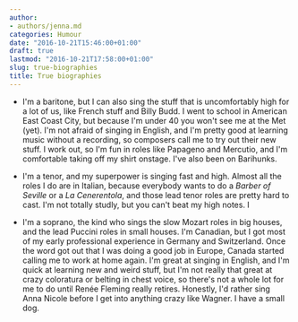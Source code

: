 ```yaml
---
author:
- authors/jenna.md
categories: Humour
date: "2016-10-21T15:46:00+01:00"
draft: true
lastmod: "2016-10-21T17:58:00+01:00"
slug: true-biographies
title: True biographies
---
```


- I'm a baritone, but I can also sing the stuff that is uncomfortably high for a lot of us, like French stuff and Billy Budd. I went to school in American East Coast City, but because I'm under 40 you won't see me at the Met (yet). I'm not afraid of singing in English, and I'm pretty good at learning music without a recording, so composers call me to try out their new stuff. I work out, so I'm fun in roles like Papageno and Mercutio, and I'm comfortable taking off my shirt onstage. I've also been on Barihunks.

- I'm a tenor, and my superpower is singing fast and high. Almost all the roles I do are in Italian, because everybody wants to do a *Barber of Seville* or a *La Cenerentola*, and those lead tenor roles are pretty hard to cast. I'm not totally studly, but you can't beat my high notes. I 

- I'm a soprano, the kind who sings the slow Mozart roles in big houses, and the lead Puccini roles in small houses. I'm Canadian, but I got most of my early professional experience in Germany and Switzerland. Once the word got out that I was doing a good job in Europe, Canada started calling me to work at home again. I'm great at singing in English, and I'm quick at learning new and weird stuff, but I'm not really that great at crazy coloratura or belting in chest voice, so there's not a whole lot for me to do until Renée Fleming really retires. Honestly, I'd rather sing Anna Nicole before I get into anything crazy like Wagner. I have a small dog.
